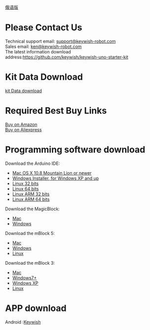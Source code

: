 [俄语版](https://github.com/keywish/keywish-uno-starter-kit/edit/russian_language/README.md)


# Please Contact Us
Technical support email: support@keywish-robot.com</br>
Sales email: ken@keywish-robot.com</br>
The latest information download address:https://github.com/keywish/keywish-uno-starter-kit    </br>

# Kit Data Download 

[kit Data download](https://codeload.github.com/keywish/keywish-uno-starter-kit/zip/master)

# Required Best Buy Links

[Buy on Amazon](https://www.amazon.com/dp/B082X3VBVK) </br>
[Buy on Aliexpress](https://es.aliexpress.com/item/4000518738433.html?spm=a219c.12010611.8148356.7.6c7d16e0ejU5wT)


# Programming software download

Download the Arduino IDE:
* [Mac OS X 10.8 Mountain Lion or newer](https://downloads.arduino.cc/arduino-1.8.10-macosx.zip)</br>
* [Windows Installer, for Windows XP and up ](https://downloads.arduino.cc/arduino-1.8.10-windows.exe)</br>
* [Linux 32 bits](https://downloads.arduino.cc/arduino-1.8.10-linux32.tar.xz)</br> 
* [Linux 64 bits](https://downloads.arduino.cc/arduino-1.8.10-linux64.tar.xz)</br> 
* [Linux ARM 32 bits ](https://downloads.arduino.cc/arduino-1.8.10-linuxarm.tar.xz)</br> 
* [Linux ARM 64 bits ](https://downloads.arduino.cc/arduino-1.8.10-linuxaarch64.tar.xz)</br> 

Download the MagicBlock:
* [Mac](http://www.emakefun.com/en/download)</br>
* [Windows](http://www.emakefun.com/en/download)</br>

Download the mBlock 5:
* [Mac](https://dl.makeblock.com/mblock5/darwin/V5.1.0.pkg)</br>
* [Windows](https://dl.makeblock.com/mblock5/win32/V5.1.0.exe)</br>
* [Linux](https://dl.makeblock.com/mblock5/linux/mLink-1.2.0-amd64.deb)</br>

Download the mBlock 3:
* [Mac](https://dl.makeblock.com/mblock3/mBlock_mac_V3.4.12.zip)</br>
* [Windows7+](https://dl.makeblock.com/mblock3/mBlock_win_V3.4.12.exe)</br>
* [Windows XP](http://download.makeblock.com/mblock/v_3_4_2/mBlock_win_V3.4.2_beta2_20161111.exe)</br>
* [Linux](https://dl.makeblock.com/mBlock4.0/mBlock_4.0.4_amd64.deb)</br>

# APP download

Android :[Keywish](https://codeload.github.com/keywish/KeywishBot/zip/master)</br>
